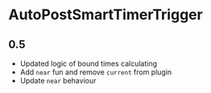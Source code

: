 # AutoPostSmartTimerTrigger

## 0.5

* Updated logic of bound times calculating
* Add `near` fun and remove `current` from plugin
* Update `near` behaviour
